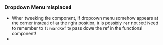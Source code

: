 ### Dropdown Menu misplaced
- When tweeking the component, If dropdown menu somehow appears at the corner instead of at the right position, it is possibly `ref` not set! Need to remember to `forwardRef` to pass down the ref in the functional component!
- 